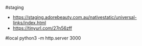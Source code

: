 #staging
- https://staging.adorebeauty.com.au/nativestatic/universal-links/index.html
- https://tinyurl.com/27n56zff

#local
python3 -m http.server 3000
